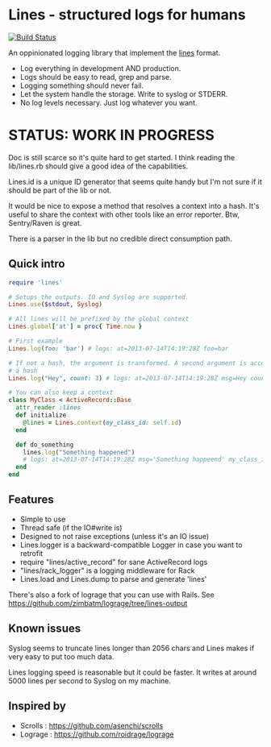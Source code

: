 Lines - structured logs for humans
==================================
[![Build
Status](https://travis-ci.org/zimbatm/lines-ruby.png)](https://travis-ci.org/zimbatm/lines-ruby)

An oppinionated logging library that implement the
[lines](https://github.com/zimbatm/lines) format.

* Log everything in development AND production.
* Logs should be easy to read, grep and parse.
* Logging something should never fail.
* Let the system handle the storage. Write to syslog or STDERR.
* No log levels necessary. Just log whatever you want.

STATUS: WORK IN PROGRESS
========================

Doc is still scarce so it's quite hard to get started. I think reading the
lib/lines.rb should give a good idea of the capabilities.

Lines.id is a unique ID generator that seems quite handy but I'm not sure if
it should be part of the lib or not.

It would be nice to expose a method that resolves a context into a hash. It's
useful to share the context with other tools like an error reporter. Btw,
Sentry/Raven is great.

There is a parser in the lib but no credible direct consumption path.

Quick intro
-----------

```ruby
require 'lines'

# Setups the outputs. IO and Syslog are supported.
Lines.use($stdout, Syslog)

# All lines will be prefixed by the global context
Lines.global['at'] = proc{ Time.now }

# First example
Lines.log(foo: 'bar') # logs: at=2013-07-14T14:19:28Z foo=bar

# If not a hash, the argument is transformed. A second argument is accepted as
# a hash
Lines.log("Hey", count: 3) # logs: at=2013-07-14T14:19:28Z msg=Hey count=3

# You can also keep a context
class MyClass < ActiveRecord::Base
  attr_reader :lines
  def initialize
    @lines = Lines.context(my_class_id: self.id)
  end

  def do_something
    lines.log("Something happened")
    # logs: at=2013-07-14T14:19:28Z msg='Something happeend' my_class_id: 2324
  end
end
```

Features
--------

* Simple to use
* Thread safe (if the IO#write is)
* Designed to not raise exceptions (unless it's an IO issue)
* Lines.logger is a backward-compatible Logger in case you want to retrofit
* require "lines/active_record" for sane ActiveRecord logs
* "lines/rack_logger" is a logging middleware for Rack
* Lines.load and Lines.dump to parse and generate 'lines'

There's also a fork of lograge that you can use with Rails. See
https://github.com/zimbatm/lograge/tree/lines-output

Known issues
------------

Syslog seems to truncate lines longer than 2056 chars and Lines makes if very
easy to put too much data.

Lines logging speed is reasonable but it could be faster. It writes at around
5000 lines per second to Syslog on my machine.

Inspired by
-----------

 * Scrolls : https://github.com/asenchi/scrolls
 * Lograge : https://github.com/roidrage/lograge
